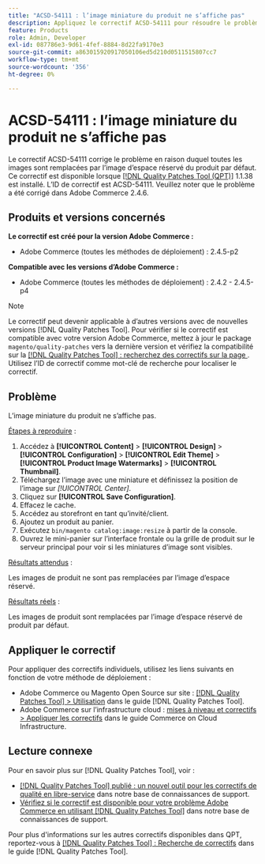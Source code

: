 ```yaml
---
title: "ACSD-54111 : l’image miniature du produit ne s’affiche pas"
description: Appliquez le correctif ACSD-54111 pour résoudre le problème Adobe Commerce en raison duquel toutes les images sont remplacées par l’image d’espace réservé du produit par défaut.
feature: Products
role: Admin, Developer
exl-id: 087786e3-9d61-4fef-8884-8d22fa9170e3
source-git-commit: a863015920917050106ed5d210d0511515807cc7
workflow-type: tm+mt
source-wordcount: '356'
ht-degree: 0%

---
```


# ACSD-54111 : l’image miniature du produit ne s’affiche pas

Le correctif ACSD-54111 corrige le problème en raison duquel toutes les images sont remplacées par l’image d’espace réservé du produit par défaut. Ce correctif est disponible lorsque [[!DNL Quality Patches Tool (QPT)]](/help/announcements/adobe-commerce-announcements/magento-quality-patches-released-new-tool-to-self-serve-quality-patches.md) 1.1.38 est installé. L’ID de correctif est ACSD-54111. Veuillez noter que le problème a été corrigé dans Adobe Commerce 2.4.6.

## Produits et versions concernés

**Le correctif est créé pour la version Adobe Commerce :**

* Adobe Commerce (toutes les méthodes de déploiement) : 2.4.5-p2

**Compatible avec les versions d’Adobe Commerce :**

* Adobe Commerce (toutes les méthodes de déploiement) : 2.4.2 - 2.4.5-p4

>[!NOTE]
>
>Le correctif peut devenir applicable à d’autres versions avec de nouvelles versions [!DNL Quality Patches Tool]. Pour vérifier si le correctif est compatible avec votre version Adobe Commerce, mettez à jour le package `magento/quality-patches` vers la dernière version et vérifiez la compatibilité sur la [[!DNL Quality Patches Tool] : recherchez des correctifs sur la page ](https://experienceleague.adobe.com/tools/commerce-quality-patches/index.html?lang=fr). Utilisez l’ID de correctif comme mot-clé de recherche pour localiser le correctif.

## Problème

L’image miniature du produit ne s’affiche pas.

<u>Étapes à reproduire</u> :

1. Accédez à **[!UICONTROL Content]** > **[!UICONTROL Design]** > **[!UICONTROL Configuration]** > **[!UICONTROL Edit Theme]** > **[!UICONTROL Product Image Watermarks]** > **[!UICONTROL Thumbnail]**.
1. Téléchargez l’image avec une miniature et définissez la position de l’image sur *[!UICONTROL Center]*.
1. Cliquez sur **[!UICONTROL Save Configuration]**.
1. Effacez le cache.
1. Accédez au storefront en tant qu’invité/client.
1. Ajoutez un produit au panier.
1. Exécutez `bin/magento catalog:image:resize` à partir de la console.
1. Ouvrez le mini-panier sur l’interface frontale ou la grille de produit sur le serveur principal pour voir si les miniatures d’image sont visibles.

<u>Résultats attendus</u> :

Les images de produit ne sont pas remplacées par l’image d’espace réservé.

<u>Résultats réels</u> :

Les images de produit sont remplacées par l’image d’espace réservé de produit par défaut.

## Appliquer le correctif

Pour appliquer des correctifs individuels, utilisez les liens suivants en fonction de votre méthode de déploiement :

* Adobe Commerce ou Magento Open Source sur site : [[!DNL Quality Patches Tool] > Utilisation](https://experienceleague.adobe.com/docs/commerce-operations/tools/quality-patches-tool/usage.html?lang=fr) dans le guide [!DNL Quality Patches Tool].
* Adobe Commerce sur l’infrastructure cloud : [mises à niveau et correctifs > Appliquer les correctifs](https://experienceleague.adobe.com/docs/commerce-cloud-service/user-guide/develop/upgrade/apply-patches.html?lang=fr) dans le guide Commerce on Cloud Infrastructure.

## Lecture connexe

Pour en savoir plus sur [!DNL Quality Patches Tool], voir :

* [[!DNL Quality Patches Tool] publié : un nouvel outil pour les correctifs de qualité en libre-service](/help/announcements/adobe-commerce-announcements/magento-quality-patches-released-new-tool-to-self-serve-quality-patches.md) dans notre base de connaissances de support.
* [Vérifiez si le correctif est disponible pour votre problème Adobe Commerce en utilisant  [!DNL Quality Patches Tool]](/help/support-tools/patches-available-in-qpt-tool/check-patch-for-magento-issue-with-magento-quality-patches.md) dans notre base de connaissances de support.

Pour plus d&#39;informations sur les autres correctifs disponibles dans QPT, reportez-vous à [[!DNL Quality Patches Tool] : Recherche de correctifs](https://experienceleague.adobe.com/tools/commerce-quality-patches/index.html?lang=fr) dans le guide [!DNL Quality Patches Tool].

